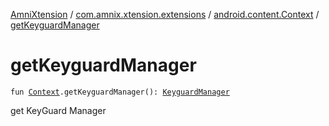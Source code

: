 [AmniXtension](../../index.md) / [com.amnix.xtension.extensions](../index.md) / [android.content.Context](index.md) / [getKeyguardManager](./get-keyguard-manager.md)

# getKeyguardManager

`fun `[`Context`](https://developer.android.com/reference/android/content/Context.html)`.getKeyguardManager(): `[`KeyguardManager`](https://developer.android.com/reference/android/app/KeyguardManager.html)

get KeyGuard Manager

